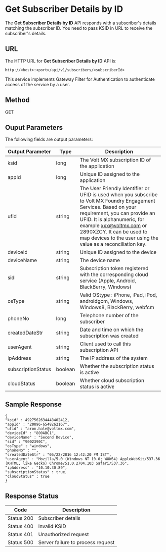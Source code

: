 
# Get Subscriber Details by ID

The **Get Subscriber Details by ID** API responds with a subscriber's details matching the subscriber ID. You need to pass KSID in URL to receive the subscriber's details.

## URL

The HTTP URL for **Get Subscriber Details by ID** API is:

```
http://<host>:<port>/api/v1/subscribers/<subscriberId>
```

This service implements Gateway Filter for Authentication to authenticate access of the service by a user.

## Method

GET

## Ouput Parameters

The following fields are output parameters:

| Output Parameter   | Type    | Description                                                                                                                                                                                                                                                                                                |
| ------------------ | ------- | ---------------------------------------------------------------------------------------------------------------------------------------------------------------------------------------------------------------------------------------------------------------------------------------------------------- |
| ksid               | long    | The Volt MX subscription ID of the application                                                                                                                                                                                                                                                             |
| appId              | long    | Unique ID assigned to the application                                                                                                                                                                                                                                                                      |
| ufid               | string  | The User Friendly Identifier or UFID is used when you subscribe to Volt MX Foundry Engagement Services. Based on your requirement, you can provide an UFID. It is alphanumeric, for example xxx@voltmx.com or 2890XZCY. It can be used to map devices to the user using the value as a reconciliation key. |
| deviceId           | string  | Unique ID assigned to the device                                                                                                                                                                                                                                                                           |
| deviceName         | string  | The device name                                                                                                                                                                                                                                                                                            |
| sid                | string  | Subscription token registered with the corresponding cloud service (Apple, Android, BlackBerry, Windows)                                                                                                                                                                                                   |
| osType             | string  | Valid OStype : iPhone, iPad, iPod, androidgcm, Windows, Windows8, BlackBerry, webfcm                                                                                                                                                                                                                       |
| phoneNo            | long    | Telephone number of the subscriber                                                                                                                                                                                                                                                                         |
| createdDateStr     | string  | Date and time on which the subscription was created                                                                                                                                                                                                                                                        |
| userAgent          | string  | Client used to call this subscription API                                                                                                                                                                                                                                                                  |
| ipAddress          | string  | The IP address of the system                                                                                                                                                                                                                                                                               |
| subscriptionStatus | boolean | Whether the subscription status is active                                                                                                                                                                                                                                                                  |
| cloudStatus        | boolean | Whether cloud subscription status is active                                                                                                                                                                                                                                                                |

## Sample Response

```
{
"ksid" : 4927562634448402412,
"appId" : "20096-6548262167",
"ufid" : "aron.hale@voltmx.com",
"deviceId" : "800ABC1",
"deviceName" : "Second Device",
"sid" : "9002390C",
"osType" : "windows",
"phoneNo" : "",
"createdDateStr" : "06/22/2016 12:42:20 PM IST",
"userAgent" : "Mozilla/5.0 (Windows NT 10.0; WOW64) AppleWebKit/537.36 (KHTML, like Gecko) Chrome/51.0.2704.103 Safari/537.36",
"ipAddress" : "10.10.30.89",
"subscriptionStatus" : true,
"cloudStatus" : true
}
```

## Response Status

| Code       | Description                       |
| ---------- | --------------------------------- |
| Status 200 | Subscriber details                |
| Status 400 | Invalid KSID                      |
| Status 401 | Unauthorized request              |
| Status 500 | Server failure to process request |
